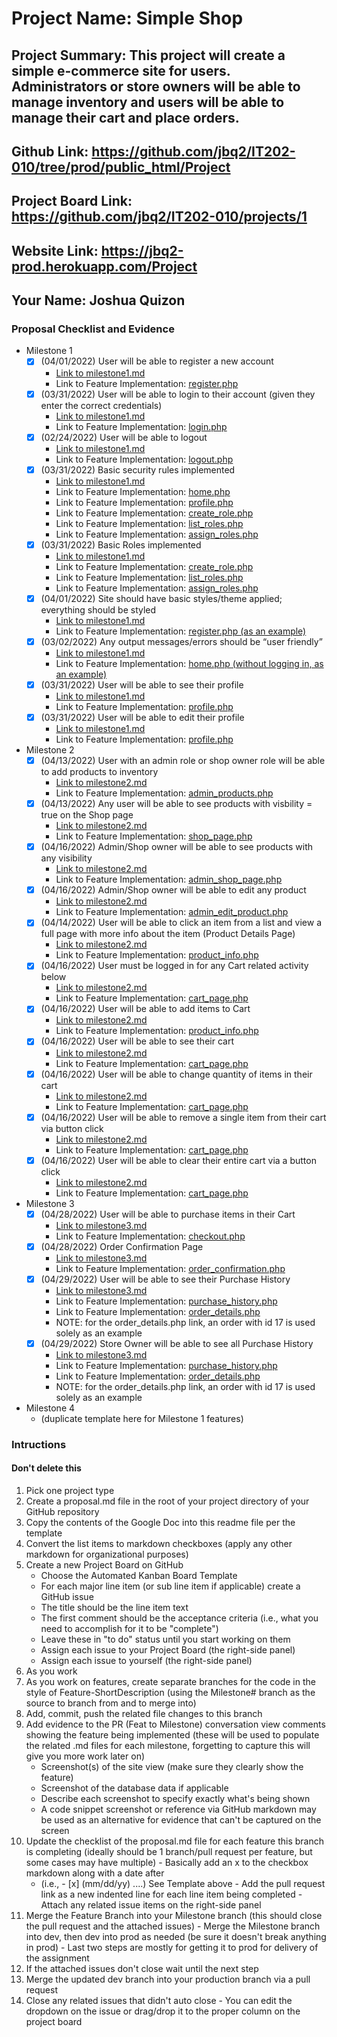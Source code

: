 # Project Name: Simple Shop
## Project Summary: This project will create a simple e-commerce site for users. Administrators or store owners will be able to manage inventory and users will be able to manage their cart and place orders.
## Github Link: https://github.com/jbq2/IT202-010/tree/prod/public_html/Project
## Project Board Link: https://github.com/jbq2/IT202-010/projects/1
## Website Link: https://jbq2-prod.herokuapp.com/Project
## Your Name: Joshua Quizon

<!-- Line item / Feature template (use this for each bullet point) -- DO NOT DELETE THIS SECTION


- [ ] \(mm/dd/yyyy of completion) Feature Title (from the proposal bullet point, if it's a sub-point indent it properly)
  -  Link to related .md file: [Link Name](link url)

 End Line item / Feature Template -- DO NOT DELETE THIS SECTION --> 
 
 
### Proposal Checklist and Evidence

- Milestone 1
  - [x] \(04/01/2022) User will be able to register a new account
    -  [Link to milestone1.md](https://github.com/jbq2/IT202-010/blob/Milestone1/public_html/Project/milestone1.md)
    -  Link to Feature Implementation: [register.php](https://jbq2-prod.herokuapp.com/Project/register.php)
  - [x] \(03/31/2022) User will be able to login to their account (given they enter the correct credentials)
    -  [Link to milestone1.md](https://github.com/jbq2/IT202-010/blob/Milestone1/public_html/Project/milestone1.md)
    -  Link to Feature Implementation: [login.php](https://jbq2-prod.herokuapp.com/Project/login.php)
  - [x] \(02/24/2022) User will be able to logout
    -  [Link to milestone1.md](https://github.com/jbq2/IT202-010/blob/Milestone1/public_html/Project/milestone1.md)
    -  Link to Feature Implementation: [logout.php](https://jbq2-prod.herokuapp.com/Project/logout.php)
  - [x] \(03/31/2022) Basic security rules implemented
    -  [Link to milestone1.md](https://github.com/jbq2/IT202-010/blob/Milestone1/public_html/Project/milestone1.md)
    -  Link to Feature Implementation: [home.php](https://jbq2-prod.herokuapp.com/Project/home.php)
    -  Link to Feature Implementation: [profile.php](https://jbq2-prod.herokuapp.com/Project/profile.php)
    -  Link to Feature Implementation: [create_role.php](https://jbq2-prod.herokuapp.com/Project/admin/create_role.php)
    -  Link to Feature Implementation: [list_roles.php](https://jbq2-prod.herokuapp.com/Project/admin/list_roles.php)
    -  Link to Feature Implementation: [assign_roles.php](https://jbq2-prod.herokuapp.com/Project/admin/assign_roles.php)
  - [x] \(03/31/2022) Basic Roles implemented
    -  [Link to milestone1.md](https://github.com/jbq2/IT202-010/blob/Milestone1/public_html/Project/milestone1.md)
    -  Link to Feature Implementation: [create_role.php](https://jbq2-prod.herokuapp.com/Project/admin/create_role.php)
    -  Link to Feature Implementation: [list_roles.php](https://jbq2-prod.herokuapp.com/Project/admin/list_roles.php)
    -  Link to Feature Implementation: [assign_roles.php](https://jbq2-prod.herokuapp.com/Project/admin/assign_roles.php)
  - [x] \(04/01/2022) Site should have basic styles/theme applied; everything should be styled
    -  [Link to milestone1.md](https://github.com/jbq2/IT202-010/blob/Milestone1/public_html/Project/milestone1.md)
    -  Link to Feature Implementation: [register.php (as an example)](https://jbq2-prod.herokuapp.com/Project/register.php)
  - [x] \(03/02/2022) Any output messages/errors should be “user friendly”
    -  [Link to milestone1.md](https://github.com/jbq2/IT202-010/blob/Milestone1/public_html/Project/milestone1.md)
    -  Link to Feature Implementation: [home.php (without logging in, as an example)](https://jbq2-prod.herokuapp.com/Project/home.php)
  - [x] \(03/31/2022) User will be able to see their profile
    -  [Link to milestone1.md](https://github.com/jbq2/IT202-010/blob/Milestone1/public_html/Project/milestone1.md)
    -  Link to Feature Implementation: [profile.php](https://jbq2-prod.herokuapp.com/Project/profile.php)
  - [x] \(03/31/2022) User will be able to edit their profile
    -  [Link to milestone1.md](https://github.com/jbq2/IT202-010/blob/Milestone1/public_html/Project/milestone1.md)
    -  Link to Feature Implementation: [profile.php](https://jbq2-prod.herokuapp.com/Project/profile.php)
- Milestone 2
  - [x] \(04/13/2022) User with an admin role or shop owner role will be able to add products to inventory
    -  [Link to milestone2.md](https://github.com/jbq2/IT202-010/blob/Milestone2/public_html/Project/milestone2.md)
    -  Link to Feature Implementation: [admin_products.php](https://jbq2-prod.herokuapp.com/Project/admin/admin_products.php)
  - [x] \(04/13/2022) Any user will be able to see products with visbility = true on the Shop page
    -  [Link to milestone2.md](https://github.com/jbq2/IT202-010/blob/Milestone2/public_html/Project/milestone2.md)
    -  Link to Feature Implementation: [shop_page.php](https://jbq2-prod.herokuapp.com/Project/shop_page.php)
  - [x] \(04/16/2022) Admin/Shop owner will be able to see products with any visibility
    -  [Link to milestone2.md](https://github.com/jbq2/IT202-010/blob/Milestone2/public_html/Project/milestone2.md)
    -  Link to Feature Implementation: [admin_shop_page.php](https://jbq2-prod.herokuapp.com/Project/admin/admin_shop_page.php)
  - [x] \(04/16/2022) Admin/Shop owner will be able to edit any product
    -  [Link to milestone2.md](https://github.com/jbq2/IT202-010/blob/Milestone2/public_html/Project/milestone2.md)
    -  Link to Feature Implementation: [admin_edit_product.php](https://jbq2-prod.herokuapp.com/Project/admin/admin_edit_product.php?id=1)
  - [x] \(04/14/2022) User will be able to click an item from a list and view a full page with more info about the item (Product Details Page)
    -  [Link to milestone2.md](https://github.com/jbq2/IT202-010/blob/Milestone2/public_html/Project/milestone2.md)
    -  Link to Feature Implementation: [product_info.php](https://jbq2-prod.herokuapp.com/Project/product_info.php?id=1)
  - [x] \(04/16/2022) User must be logged in for any Cart related activity below
    -  [Link to milestone2.md](https://github.com/jbq2/IT202-010/blob/Milestone2/public_html/Project/milestone2.md)
    -  Link to Feature Implementation: [cart_page.php](https://jbq2-prod.herokuapp.com/Project/cart_page.php)
  - [x] \(04/16/2022) User will be able to add items to Cart
    -  [Link to milestone2.md](https://github.com/jbq2/IT202-010/blob/Milestone2/public_html/Project/milestone2.md)
    -  Link to Feature Implementation: [product_info.php](https://jbq2-prod.herokuapp.com/Project/product_info.php?id=1)
  - [x] \(04/16/2022) User will be able to see their cart
    -  [Link to milestone2.md](https://github.com/jbq2/IT202-010/blob/Milestone2/public_html/Project/milestone2.md)
    -  Link to Feature Implementation: [cart_page.php](https://jbq2-prod.herokuapp.com/Project/cart_page.php)
  - [x] \(04/16/2022) User will be able to change quantity of items in their cart
    -  [Link to milestone2.md](https://github.com/jbq2/IT202-010/blob/Milestone2/public_html/Project/milestone2.md)
    -  Link to Feature Implementation: [cart_page.php](https://jbq2-prod.herokuapp.com/Project/cart_page.php)
  - [x] \(04/16/2022) User will be able to remove a single item from their cart via button click
    -  [Link to milestone2.md](https://github.com/jbq2/IT202-010/blob/Milestone2/public_html/Project/milestone2.md)
    -  Link to Feature Implementation: [cart_page.php](https://jbq2-prod.herokuapp.com/Project/cart_page.php)
  - [x] \(04/16/2022) User will be able to clear their entire cart via a button click
    -  [Link to milestone2.md](https://github.com/jbq2/IT202-010/blob/Milestone2/public_html/Project/milestone2.md)
    -  Link to Feature Implementation: [cart_page.php](https://jbq2-prod.herokuapp.com/Project/cart_page.php)
- Milestone 3
  - [x] \(04/28/2022) User will be able to purchase items in their Cart
    -  [Link to milestone3.md](https://github.com/jbq2/IT202-010/blob/Milestone3/public_html/Project/milestone3.md)
    -  Link to Feature Implementation: [checkout.php](https://jbq2-prod.herokuapp.com/Project/checkout.php)
  - [x] \(04/28/2022) Order Confirmation Page
    -  [Link to milestone3.md](https://github.com/jbq2/IT202-010/blob/Milestone3/public_html/Project/milestone3.md)
    -  Link to Feature Implementation: [order_confirmation.php](https://jbq2-prod.herokuapp.com/Project/order_confirmation.php)
  - [x] \(04/29/2022) User will be able to see their Purchase History
    -  [Link to milestone3.md](https://github.com/jbq2/IT202-010/blob/Milestone3/public_html/Project/milestone3.md)
    -  Link to Feature Implementation: [purchase_history.php](https://jbq2-prod.herokuapp.com/Project/purchase_history.php)
    -  Link to Feature Implementation: [order_details.php](https://jbq2-prod.herokuapp.com/Project/order_details.php?id=17)
      - NOTE: for the order_details.php link, an order with id 17 is used solely as an example
  - [x] \(04/29/2022) Store Owner will be able to see all Purchase History
    -  [Link to milestone3.md](https://github.com/jbq2/IT202-010/blob/Milestone3/public_html/Project/milestone3.md)
    -  Link to Feature Implementation: [purchase_history.php](https://jbq2-prod.herokuapp.com/Project/purchase_history.php)
    -  Link to Feature Implementation: [order_details.php](https://jbq2-prod.herokuapp.com/Project/order_details.php?id=17)
      - NOTE: for the order_details.php link, an order with id 17 is used solely as an example
- Milestone 4
  - (duplicate template here for Milestone 1 features)
### Intructions
#### Don't delete this
1. Pick one project type
2. Create a proposal.md file in the root of your project directory of your GitHub repository
3. Copy the contents of the Google Doc into this readme file per the template
4. Convert the list items to markdown checkboxes (apply any other markdown for organizational purposes)
5. Create a new Project Board on GitHub
   - Choose the Automated Kanban Board Template
   - For each major line item (or sub line item if applicable) create a GitHub issue
   - The title should be the line item text
   - The first comment should be the acceptance criteria (i.e., what you need to accomplish for it to be "complete")
   - Leave these in "to do" status until you start working on them
   - Assign each issue to your Project Board (the right-side panel)
   - Assign each issue to yourself (the right-side panel)
6. As you work
  1. As you work on features, create separate branches for the code in the style of Feature-ShortDescription (using the Milestone# branch as the source to branch from and to merge into)
  2. Add, commit, push the related file changes to this branch
  3. Add evidence to the PR (Feat to Milestone) conversation view comments showing the feature being implemented (these will be used to populate the related .md files for each milestone, forgetting to capture this will give you more work later on)
     - Screenshot(s) of the site view (make sure they clearly show the feature)
     - Screenshot of the database data if applicable
     - Describe each screenshot to specify exactly what's being shown
     - A code snippet screenshot or reference via GitHub markdown may be used as an alternative for evidence that can't be captured on the screen
  4. Update the checklist of the proposal.md file for each feature this branch is completing (ideally should be 1 branch/pull request per feature, but some cases may have multiple)
    - Basically add an x to the checkbox markdown along with a date after
      - (i.e.,   - [x] (mm/dd/yy) ....) See Template above
    - Add the pull request link as a new indented line for each line item being completed
    - Attach any related issue items on the right-side panel
  5. Merge the Feature Branch into your Milestone branch (this should close the pull request and the attached issues)
    - Merge the Milestone branch into dev, then dev into prod as needed (be sure it doesn't break anything in prod)
    - Last two steps are mostly for getting it to prod for delivery of the assignment 
  7. If the attached issues don't close wait until the next step
  8. Merge the updated dev branch into your production branch via a pull request
  9. Close any related issues that didn't auto close
    - You can edit the dropdown on the issue or drag/drop it to the proper column on the project board